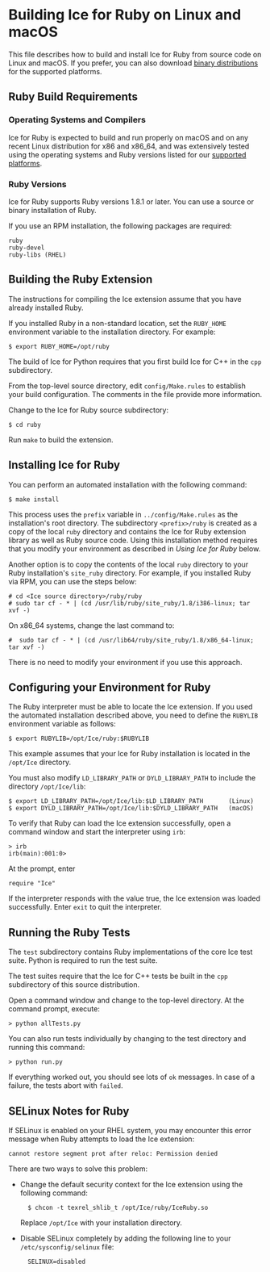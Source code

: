 # Building Ice for Ruby on Linux and macOS

This file describes how to build and install Ice for Ruby from source code on
Linux and macOS. If you prefer, you can also download [binary distributions][1]
for the supported platforms.

## Ruby Build Requirements

### Operating Systems and Compilers

Ice for Ruby is expected to build and run properly on macOS and on any recent
Linux distribution for x86 and x86_64, and was extensively tested using the
operating systems and Ruby versions listed for our [supported platforms][2].

### Ruby Versions

Ice for Ruby supports Ruby versions 1.8.1 or later. You can use a source or
binary installation of Ruby.

If you use an RPM installation, the following packages are required:

    ruby
    ruby-devel
    ruby-libs (RHEL)

## Building the Ruby Extension

The instructions for compiling the Ice extension assume that you have already
installed Ruby.

If you installed Ruby in a non-standard location, set the `RUBY_HOME`
environment variable to the installation directory. For example:

    $ export RUBY_HOME=/opt/ruby

The build of Ice for Python requires that you first build Ice for C++ in the `cpp`
subdirectory.

From the top-level source directory, edit `config/Make.rules` to establish your
build configuration. The comments in the file provide more information.

Change to the Ice for Ruby source subdirectory:

    $ cd ruby

Run `make` to build the extension.

## Installing Ice for Ruby

You can perform an automated installation with the following command:

    $ make install

This process uses the `prefix` variable in `../config/Make.rules` as the
installation's root directory. The subdirectory `<prefix>/ruby` is created as a
copy of the local `ruby` directory and contains the Ice for Ruby extension
library as well as Ruby source code. Using this installation method requires
that you modify your environment as described in *Using Ice for Ruby* below.

Another option is to copy the contents of the local `ruby` directory to your
Ruby installation's `site_ruby` directory. For example, if you installed Ruby
via RPM, you can use the steps below:

    # cd <Ice source directory>/ruby/ruby
    # sudo tar cf - * | (cd /usr/lib/ruby/site_ruby/1.8/i386-linux; tar xvf -)

On x86_64 systems, change the last command to:

    #  sudo tar cf - * | (cd /usr/lib64/ruby/site_ruby/1.8/x86_64-linux; tar xvf -)

There is no need to modify your environment if you use this approach.

## Configuring your Environment for Ruby

The Ruby interpreter must be able to locate the Ice extension. If you used the
automated installation described above, you need to define the `RUBYLIB`
environment variable as follows:

    $ export RUBYLIB=/opt/Ice/ruby:$RUBYLIB

This example assumes that your Ice for Ruby installation is located in the
`/opt/Ice` directory.

You must also modify `LD_LIBRARY_PATH` or `DYLD_LIBRARY_PATH` to include the
directory `/opt/Ice/lib`:

    $ export LD_LIBRARY_PATH=/opt/Ice/lib:$LD_LIBRARY_PATH       (Linux)
    $ export DYLD_LIBRARY_PATH=/opt/Ice/lib:$DYLD_LIBRARY_PATH   (macOS)

To verify that Ruby can load the Ice extension successfully, open a command
window and start the interpreter using `irb`:

    > irb
    irb(main):001:0>

At the prompt, enter

    require "Ice"

If the interpreter responds with the value true, the Ice extension was loaded
successfully. Enter `exit` to quit the interpreter.

## Running the Ruby Tests

The `test` subdirectory contains Ruby implementations of the core Ice test
suite. Python is required to run the test suite.

The test suites require that the Ice for C++ tests be built in the `cpp`
subdirectory of this source distribution.

Open a command window and change to the top-level directory. At the command
prompt, execute:

    > python allTests.py

You can also run tests individually by changing to the test directory and
running this command:

    > python run.py

If everything worked out, you should see lots of `ok` messages. In case of a
failure, the tests abort with `failed`.

## SELinux Notes for Ruby

If SELinux is enabled on your RHEL system, you may encounter this error message
when Ruby attempts to load the Ice extension:

    cannot restore segment prot after reloc: Permission denied

There are two ways to solve this problem:

- Change the default security context for the Ice extension using the following
command:

        $ chcon -t texrel_shlib_t /opt/Ice/ruby/IceRuby.so

    Replace `/opt/Ice` with your installation directory.

- Disable SELinux completely by adding the following line to your
`/etc/sysconfig/selinux` file:

        SELINUX=disabled

[1]: https://zeroc.com/distributions/ice
[2]: https://doc.zeroc.com/display/Rel/Supported+Platforms+for+Ice+3.7.0

